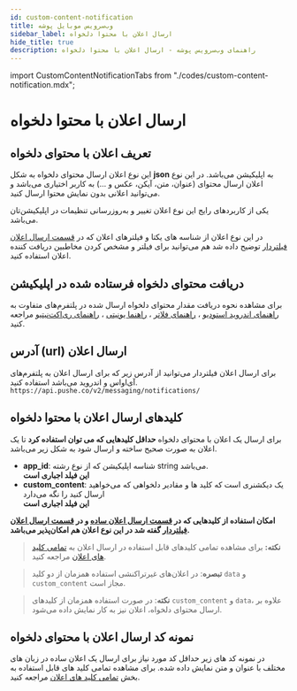 ```yaml
---
id: custom-content-notification
title: وب‌سرویس موبایل پوشه
sidebar_label: ارسال اعلان با محتوا دلخواه
hide_title: true
description: راهنمای وب‌سرویس پوشه - ارسال اعلان با محتوا دلخواه
---
```


import CustomContentNotificationTabs from "./codes/custom-content-notification.mdx";

# ارسال اعلان با محتوا دلخواه

## تعریف اعلان با محتوای دلخواه

این نوع اعلان ارسال محتوای دلخواه به شکل **json** به اپلیکیشن می‌باشد.
در این نوع اعلان ارسال محتوای (عنوان، متن، آیکن، عکس و ...) به کاربر اختیاری می‌باشد و می‌توانید اعلانی بدون نمایش محتوا ارسال کنید.

یکی از کاربردهای رایج این نوع اعلان تغییر و به‌روزرسانی تنظیمات در اپلیکیشن‌تان می‌باشد.

در این نوع اعلان از شناسه های یکتا و فیلتر‌های اعلان که در [قسمت ارسال اعلان فیلتردار](/docs/mobile-webservice/filtered-notification) توضیح داده شد هم می‌توانید برای فیلتر و مشخص کردن مخاطبین دریافت کننده اعلان استفاده کنید.

## دریافت محتوای دلخواه فرستاده شده در اپلیکیشن

برای مشاهده نحوه دریافت مقدار محتوای دلخواه ارسال شده در پلتفرم‌های متفاوت به 
[راهنمای اندروید استودیو](/docs/android-studio/notification-listener) ،
[راهنمای فلاتر](/docs/flutter/listener) ،
[راهنما یونیتی](/docs/unity/listener) ،
[راهنمای ری‌اکت‌نیتیو](/docs/react-native/notification-events)
مراجعه کنید.

## آدرس (url) ارسال اعلان

برای ارسال اعلان فیلتردار می‌توانید از آدرس زیر که برای ارسال اعلان به پلتفرم‌های آی‌او‌اس و اندروید می‌باشد استفاده کنید.
`https://api.pushe.co/v2/messaging/notifications/`

## کلید‌های ارسال اعلان با محتوا دلخواه

برای ارسال یک اعلان با محتوای دلخواه **حداقل کلیدهایی که می توان استفاده کرد** تا یک اعلان به صورت صحیح ساخته و ارسال شود به شکل زیر می‌باشد.

- **app_id**: شناسه اپلیکیشن که از نوع رشته string می‌باشد.    
    **این فیلد اجباری است**
- **custom_content**: یک دیکشنری است که کلید ها و مقادیر دلخواهی که می‌خواهید ارسال کنید را نگه می‌دارد    
    **این فیلد اجباری است**

**امکان استفاده از کلیدهایی که در [قسمت ارسال اعلان ساده](/docs/mobile-webservice/simple-notification) و در [قسمت ارسال اعلان فیلتردار](/docs/mobile-webservice/filtered-notification) گفته شد در این نوع اعلان هم امکان‌پذیر می‌باشد.**

> **نکته:** برای مشاهده تمامی کلید‌های قابل استفاده در ارسال اعلان به [تمامی کلید های اعلان](/docs/mobile-webservice/notification-keys-list) مراجعه کنید.

>**تبصره**: در اعلان‌های غیرتراکنشی استفاده همزمان از دو کلید `data` و `custom_content` مجاز است. 

>**نکته**: در صورت استفاده همزمان از کلید‌های `custom_content` و `data`، علاوه بر ارسال محتوای دلخواه، اعلان نیز به کار نمایش داده می‌شود. 


## نمونه کد ارسال اعلان با محتوای دلخواه

در نمونه کد های زیر حداقل کد مورد نیاز برای ارسال یک اعلان ساده در زبان های مختلف با عنوان و متن نمایش داده شده.
برای مشاهده تمامی کلید های قابل استفاده به بخش [تمامی کلید های اعلان](/docs/mobile-webservice/notification-keys-list) مراجعه کنید.

<CustomContentNotificationTabs />
